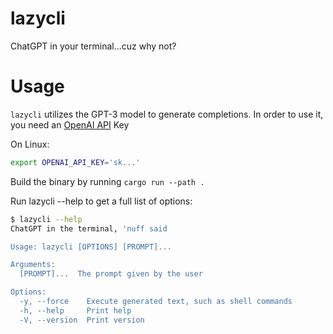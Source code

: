 # lazycli
ChatGPT in your terminal...cuz why not?

# Usage
`lazycli` utilizes the GPT-3 model to generate completions. In order to use it, you need an [OpenAI API](https://openai.com/blog/openai-api) Key

On Linux:

```bash
export OPENAI_API_KEY='sk...'
```

Build the binary by running `cargo run --path .`

Run lazycli --help to get a full list of options:

```sh
$ lazycli --help
ChatGPT in the terminal, 'nuff said

Usage: lazycli [OPTIONS] [PROMPT]...

Arguments:
  [PROMPT]...  The prompt given by the user

Options:
  -y, --force    Execute generated text, such as shell commands
  -h, --help     Print help
  -V, --version  Print version
```

